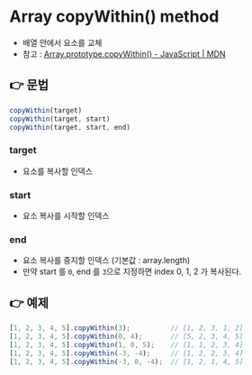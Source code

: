# Array copyWithin() method
- 배열 안에서 요소를 교체
- 참고 : [Array.prototype.copyWithin() - JavaScript | MDN](https://developer.mozilla.org/en-US/docs/Web/JavaScript/Reference/Global_Objects/Array/copyWithin)

## 👉 문법
```javascript
copyWithin(target)
copyWithin(target, start)
copyWithin(target, start, end)
```
### target
- 요소를 복사할 인덱스

### start
- 요소 복사를 시작할 인덱스

### end
- 요소 복사를 중지할 인덱스 (기본값 : array.length)
- 만약 start 를 `0`, end 를 `3`으로 지정하면 index 0, 1, 2 가 복사된다.

## 👉 예제
```javascript
[1, 2, 3, 4, 5].copyWithin(3);          // [1, 2, 3, 1, 2]
[1, 2, 3, 4, 5].copyWithin(0, 4);       // [5, 2, 3, 4, 5]
[1, 2, 3, 4, 5].copyWithin(1, 0, 5);    // [1, 1, 2, 3, 4]
[1, 2, 3, 4, 5].copyWithin(-3, -4);     // [1, 2, 2, 3, 4]
[1, 2, 3, 4, 5].copyWithin(-3, 0, -4);  // [1, 2, 1, 4, 5]
```
